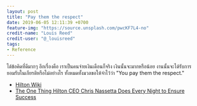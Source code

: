 ```yaml
---
layout: post
title: "Pay them the respect"
date: 2019-06-05 12:11:39 +0700
feature-img: "https://source.unsplash.com/pwcKF7L4-no"
credit-name: "Louis Reed"
credit-user: "@_louisreed"
tags:
- Reference
---
```

>

>

ได้ข้อคิดที่ดีมากๆ อีกเรื่องคือ เราเป็นคนจ่ายเงินเดือนก็จริง เงินนั้นจะมากหรือน้อย งานนั้นจะได้รับการยอมรับในเกียรติหรือไม่อย่างไร ทั้งหมดทั้งมวลขอให้จำไว้ว่า "You pay them the respect."

<i class="fa fa-child" style="color:plum"></i>

- [Hilton Wiki](https://en.wikipedia.org/wiki/Hilton)
- [The One Thing Hilton CEO Chris Nassetta Does Every Night to Ensure Success](https://www.glassdoor.com/blog/christopher-nassetta-hilton-ceo/)
